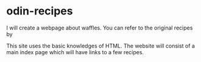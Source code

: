 # odin-recipes

I will create a webpage about waffles.
You can refer to the original recipes by 
<a href="https://www.allrecipes.com/recipes/1316/breakfast-and-brunch/waffles/"></a>

This site uses the basic knowledges of HTML. The website will consist of a main index page which will have links to a few recipes.